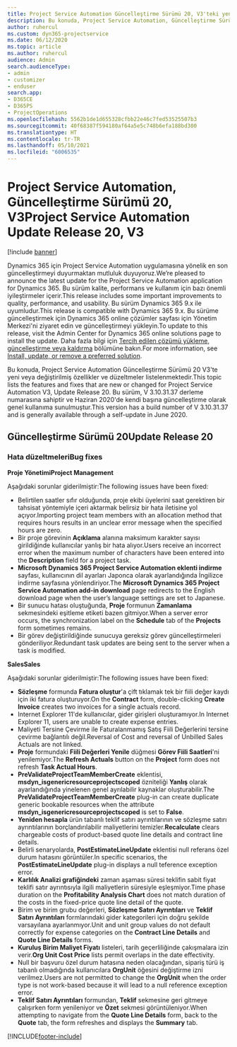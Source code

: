 ```yaml
---
title: Project Service Automation Güncelleştirme Sürümü 20, V3'teki yenilikler veya değişiklikler
description: Bu konuda, Project Service Automation, Güncelleştirme Sürümü 20, V3'teki özellikler ve düzeltmeler listelenir
author: ruhercul
ms.custom: dyn365-projectservice
ms.date: 06/12/2020
ms.topic: article
ms.author: ruhercul
audience: Admin
search.audienceType:
- admin
- customizer
- enduser
search.app:
- D365CE
- D365PS
- ProjectOperations
ms.openlocfilehash: 5562b1de1d655328cfbb22e46c7fed53525507b3
ms.sourcegitcommit: 40f68387f594180af64a5e5c748b6efa188bd300
ms.translationtype: HT
ms.contentlocale: tr-TR
ms.lasthandoff: 05/10/2021
ms.locfileid: "6006535"
---
```

# <a name="project-service-automation-update-release-20-v3"></a><span data-ttu-id="3c8a6-103">Project Service Automation, Güncelleştirme Sürümü 20, V3</span><span class="sxs-lookup"><span data-stu-id="3c8a6-103">Project Service Automation Update Release 20, V3</span></span>

[!include [banner](../includes/psa-now-project-operations.md)]

<span data-ttu-id="3c8a6-104">Dynamics 365 için Project Service Automation uygulamasına yönelik en son güncelleştirmeyi duyurmaktan mutluluk duyuyoruz.</span><span class="sxs-lookup"><span data-stu-id="3c8a6-104">We’re pleased to announce the latest update for the Project Service Automation application for Dynamics 365.</span></span> <span data-ttu-id="3c8a6-105">Bu sürüm kalite, performans ve kullanım için bazı önemli iyileştirmeler içerir.</span><span class="sxs-lookup"><span data-stu-id="3c8a6-105">This release includes some important improvements to quality, performance, and usability.</span></span> <span data-ttu-id="3c8a6-106">Bu sürüm Dynamics 365 9.x ile uyumludur.</span><span class="sxs-lookup"><span data-stu-id="3c8a6-106">This release is compatible with Dynamics 365 9.x.</span></span> <span data-ttu-id="3c8a6-107">Bu sürüme güncelleştirmek için Dynamics 365 online çözümler sayfası için Yönetim Merkezi'ni ziyaret edin ve güncelleştirmeyi yükleyin.</span><span class="sxs-lookup"><span data-stu-id="3c8a6-107">To update to this release, visit the Admin Center for Dynamics 365 online solutions page to install the update.</span></span> <span data-ttu-id="3c8a6-108">Daha fazla bilgi için [Tercih edilen çözümü yükleme, güncelleştirme veya kaldırma](/power-platform/admin/install-remove-preferred-solution) bölümüne bakın.</span><span class="sxs-lookup"><span data-stu-id="3c8a6-108">For more information, see [Install, update, or remove a preferred solution](/power-platform/admin/install-remove-preferred-solution).</span></span>

<span data-ttu-id="3c8a6-109">Bu konuda, Project Service Automation Güncelleştirme Sürümü 20 V3'te yeni veya değiştirilmiş özellikler ve düzeltmeler listelenmektedir.</span><span class="sxs-lookup"><span data-stu-id="3c8a6-109">This topic lists the features and fixes that are new or changed for Project Service Automation V3, Update Release 20.</span></span> <span data-ttu-id="3c8a6-110">Bu sürüm, V 3.10.31.37 derleme numarasına sahiptir ve Haziran 2020'de kendi başına güncelleştirme olarak genel kullanıma sunulmuştur.</span><span class="sxs-lookup"><span data-stu-id="3c8a6-110">This version has a build number of V 3.10.31.37 and is generally available through a self-update in June 2020.</span></span>

## <a name="update-release-20"></a><span data-ttu-id="3c8a6-111">Güncelleştirme Sürümü 20</span><span class="sxs-lookup"><span data-stu-id="3c8a6-111">Update Release 20</span></span>

### <a name="bug-fixes"></a><span data-ttu-id="3c8a6-112">Hata düzeltmeleri</span><span class="sxs-lookup"><span data-stu-id="3c8a6-112">Bug fixes</span></span>

<span data-ttu-id="3c8a6-113">**Proje Yönetimi**</span><span class="sxs-lookup"><span data-stu-id="3c8a6-113">**Project Management**</span></span>

<span data-ttu-id="3c8a6-114">Aşağıdaki sorunlar giderilmiştir:</span><span class="sxs-lookup"><span data-stu-id="3c8a6-114">The following issues have been fixed:</span></span>

- <span data-ttu-id="3c8a6-115">Belirtilen saatler sıfır olduğunda, proje ekibi üyelerini saat gerektiren bir tahsisat yöntemiyle içeri aktarmak belirsiz bir hata iletisine yol açıyor.</span><span class="sxs-lookup"><span data-stu-id="3c8a6-115">Importing project team members with an allocation method that requires hours results in an unclear error message when the specified hours are zero.</span></span>
- <span data-ttu-id="3c8a6-116">Bir proje görevinin **Açıklama** alanına maksimum karakter sayısı girildiğinde kullanıcılar yanlış bir hata alıyor.</span><span class="sxs-lookup"><span data-stu-id="3c8a6-116">Users receive an incorrect error when the maximum number of characters have been entered into the **Description** field for a project task.</span></span>
- <span data-ttu-id="3c8a6-117">**Microsoft Dynamics 365 Project Service Automation eklenti indirme** sayfası, kullanıcının dil ayarları Japonca olarak ayarlandığında İngilizce indirme sayfasına yönlendiriyor.</span><span class="sxs-lookup"><span data-stu-id="3c8a6-117">The **Microsoft Dynamics 365 Project Service Automation add-in download** page redirects to the English download page when the user’s language settings are set to Japanese.</span></span>
- <span data-ttu-id="3c8a6-118">Bir sunucu hatası oluştuğunda, **Proje** formunun **Zamanlama** sekmesindeki eşitleme etiketi bazen gitmiyor.</span><span class="sxs-lookup"><span data-stu-id="3c8a6-118">When a server error occurs, the synchronization label on the **Schedule** tab of the **Projects** form sometimes remains.</span></span>
- <span data-ttu-id="3c8a6-119">Bir görev değiştirildiğinde sunucuya gereksiz görev güncelleştirmeleri gönderiliyor.</span><span class="sxs-lookup"><span data-stu-id="3c8a6-119">Redundant task updates are being sent to the server when a task is modified.</span></span>

<span data-ttu-id="3c8a6-120">**Sales**</span><span class="sxs-lookup"><span data-stu-id="3c8a6-120">**Sales**</span></span>

<span data-ttu-id="3c8a6-121">Aşağıdaki sorunlar giderilmiştir:</span><span class="sxs-lookup"><span data-stu-id="3c8a6-121">The following issues have been fixed:</span></span>

- <span data-ttu-id="3c8a6-122">**Sözleşme** formunda **Fatura oluştur**'a çift tıklamak tek bir fiili değer kaydı için iki fatura oluşturuyor.</span><span class="sxs-lookup"><span data-stu-id="3c8a6-122">On the **Contract** form, double-clicking **Create Invoice** creates two invoices for a single actuals record.</span></span>
- <span data-ttu-id="3c8a6-123">Internet Explorer 11'de kullanıcılar, gider girişleri oluşturamıyor.</span><span class="sxs-lookup"><span data-stu-id="3c8a6-123">In Internet Explorer 11, users are unable to create expense entries.</span></span>
- <span data-ttu-id="3c8a6-124">Maliyeti Tersine Çevirme ile Faturalanmamış Satış Fiili Değerlerini tersine çevirme bağlantılı değil.</span><span class="sxs-lookup"><span data-stu-id="3c8a6-124">Reversal of Cost and reversal of Unbilled Sales Actuals are not linked.</span></span>
- <span data-ttu-id="3c8a6-125">**Proje** formundaki **Fiili Değerleri Yenile** düğmesi **Görev Fiili Saatleri**'ni yenilemiyor.</span><span class="sxs-lookup"><span data-stu-id="3c8a6-125">The **Refresh Actuals** button on the **Project** form does not refresh **Task Actual Hours**.</span></span>
- <span data-ttu-id="3c8a6-126">**PreValidateProjectTeamMemberCreate** eklentisi, **msdyn_isgenericresourceprojectscoped** özniteliği **Yanlış** olarak ayarlandığında yinelenen genel ayrılabilir kaynaklar oluşturabilir.</span><span class="sxs-lookup"><span data-stu-id="3c8a6-126">The **PreValidateProjectTeamMemberCreate** plug-in can create duplicate generic bookable resources when the attribute **msdyn_isgenericresourceprojectscoped** is set to **False**.</span></span>
- <span data-ttu-id="3c8a6-127">**Yeniden hesapla** ürün tabanlı teklif satırı ayrıntılarının ve sözleşme satırı ayrıntılarının borçlandırılabilir maliyetlerini temizler.</span><span class="sxs-lookup"><span data-stu-id="3c8a6-127">**Recalculate** clears chargeable costs of product-based quote line details and contract line details.</span></span>
- <span data-ttu-id="3c8a6-128">Belirli senaryolarda, **PostEstimateLineUpdate** eklentisi null referans özel durum hatasını görüntüler.</span><span class="sxs-lookup"><span data-stu-id="3c8a6-128">In specific scenarios, the **PostEstimateLineUpdate** plug-in displays a null teference exception error.</span></span>
- <span data-ttu-id="3c8a6-129">**Karlılık Analizi grafiğindeki** zaman aşaması süresi teklifin sabit fiyat teklifi satır ayrıntısıyla ilgili maliyetlerin süresiyle eşleşmiyor.</span><span class="sxs-lookup"><span data-stu-id="3c8a6-129">Time phase duration on the **Profitability Analysis Chart** does not match duration of the costs in the fixed-price quote line detail of the quote.</span></span>
- <span data-ttu-id="3c8a6-130">Birim ve birim grubu değerleri, **Sözleşme Satırı Ayrıntıları** ve **Teklif Satırı Ayrıntıları**  formlarındaki gider kategorileri için doğru şekilde varsayılana ayarlanmıyor.</span><span class="sxs-lookup"><span data-stu-id="3c8a6-130">Unit and unit group values do not default correctly for expense categories on the **Contract Line Details** and **Quote Line Details** forms.</span></span>
- <span data-ttu-id="3c8a6-131">**Kuruluş Birim Maliyet Fiyatı** listeleri, tarih geçerliliğinde çakışmalara izin verir.</span><span class="sxs-lookup"><span data-stu-id="3c8a6-131">**Org Unit Cost Price** lists permit overlaps in the date effectivity.</span></span>
- <span data-ttu-id="3c8a6-132">Null bir başvuru özel durum hatasına neden olacağından, sipariş türü iş tabanlı olmadığında kullanıcılara **OrgUnit** öğesini değiştirme izni verilmez.</span><span class="sxs-lookup"><span data-stu-id="3c8a6-132">Users are not permitted to change the **OrgUnit** when the order type is not work-based because it will lead to a null reference exception error.</span></span>
- <span data-ttu-id="3c8a6-133">**Teklif Satırı Ayrıntıları** formundan, **Teklif** sekmesine geri gitmeye çalışırken form yenileniyor ve **Özet** sekmesi görüntüleniyor.</span><span class="sxs-lookup"><span data-stu-id="3c8a6-133">When attempting to navigate from the **Quote Line Details** form, back to the **Quote** tab, the form refreshes and displays the **Summary** tab.</span></span>


[!INCLUDE[footer-include](../includes/footer-banner.md)]